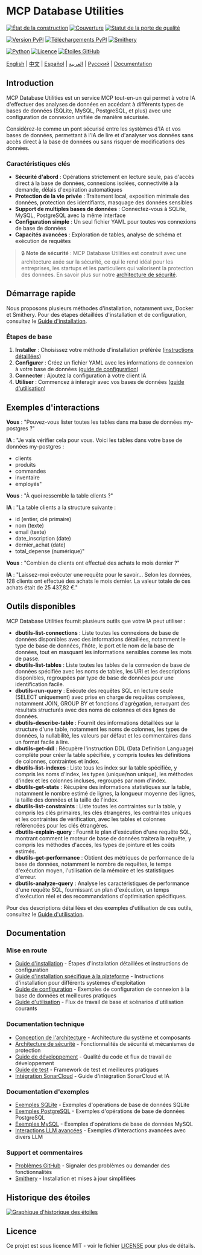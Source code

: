 # MCP Database Utilities

<!-- Badges d'état du projet -->
[![État de la construction](https://img.shields.io/github/workflow/status/donghao1393/mcp-dbutils/Quality%20Assurance?label=tests)](https://github.com/donghao1393/mcp-dbutils/actions)
[![Couverture](https://img.shields.io/endpoint?url=https://gist.githubusercontent.com/donghao1393/bdd0a63ec2a816539ff8c136ceb41e48/raw/coverage.json)](https://github.com/donghao1393/mcp-dbutils/actions)
[![Statut de la porte de qualité](https://sonarcloud.io/api/project_badges/measure?project=donghao1393_mcp-dbutils&metric=alert_status)](https://sonarcloud.io/dashboard?id=donghao1393_mcp-dbutils)

<!-- Badges de version et d'installation -->
[![Version PyPI](https://img.shields.io/pypi/v/mcp-dbutils)](https://pypi.org/project/mcp-dbutils/)
[![Téléchargements PyPI](https://img.shields.io/pypi/dm/mcp-dbutils)](https://pypi.org/project/mcp-dbutils/)
[![Smithery](https://smithery.ai/badge/@donghao1393/mcp-dbutils)](https://smithery.ai/server/@donghao1393/mcp-dbutils)

<!-- Badges de spécifications techniques -->
[![Python](https://img.shields.io/badge/Python-3.10%2B-blue)](https://www.python.org/)
[![Licence](https://img.shields.io/github/license/donghao1393/mcp-dbutils)](LICENSE)
[![Étoiles GitHub](https://img.shields.io/github/stars/donghao1393/mcp-dbutils?style=social)](https://github.com/donghao1393/mcp-dbutils/stargazers)

[English](README_EN.md) | [中文](README.md) | [Español](README_ES.md) | [العربية](README_AR.md) | [Русский](README_RU.md) | [Documentation](#documentation)

## Introduction

MCP Database Utilities est un service MCP tout-en-un qui permet à votre IA d'effectuer des analyses de données en accédant à différents types de bases de données (SQLite, MySQL, PostgreSQL, et plus) avec une configuration de connexion unifiée de manière sécurisée.

Considérez-le comme un pont sécurisé entre les systèmes d'IA et vos bases de données, permettant à l'IA de lire et d'analyser vos données sans accès direct à la base de données ou sans risquer de modifications des données.

### Caractéristiques clés

- **Sécurité d'abord** : Opérations strictement en lecture seule, pas d'accès direct à la base de données, connexions isolées, connectivité à la demande, délais d'expiration automatiques
- **Protection de la vie privée** : Traitement local, exposition minimale des données, protection des identifiants, masquage des données sensibles
- **Support de multiples bases de données** : Connectez-vous à SQLite, MySQL, PostgreSQL avec la même interface
- **Configuration simple** : Un seul fichier YAML pour toutes vos connexions de base de données
- **Capacités avancées** : Exploration de tables, analyse de schéma et exécution de requêtes

> 🔒 **Note de sécurité** : MCP Database Utilities est construit avec une architecture axée sur la sécurité, ce qui le rend idéal pour les entreprises, les startups et les particuliers qui valorisent la protection des données. En savoir plus sur notre [architecture de sécurité](docs/fr/technical/security.md).

## Démarrage rapide

Nous proposons plusieurs méthodes d'installation, notamment uvx, Docker et Smithery. Pour des étapes détaillées d'installation et de configuration, consultez le [Guide d'installation](docs/fr/installation.md).

### Étapes de base

1. **Installer** : Choisissez votre méthode d'installation préférée ([instructions détaillées](docs/fr/installation.md))
2. **Configurer** : Créez un fichier YAML avec les informations de connexion à votre base de données ([guide de configuration](docs/fr/configuration.md))
3. **Connecter** : Ajoutez la configuration à votre client IA
4. **Utiliser** : Commencez à interagir avec vos bases de données ([guide d'utilisation](docs/fr/usage.md))

## Exemples d'interactions

**Vous** : "Pouvez-vous lister toutes les tables dans ma base de données my-postgres ?"

**IA** : "Je vais vérifier cela pour vous. Voici les tables dans votre base de données my-postgres :
- clients
- produits
- commandes
- inventaire
- employés"

**Vous** : "À quoi ressemble la table clients ?"

**IA** : "La table clients a la structure suivante :
- id (entier, clé primaire)
- nom (texte)
- email (texte)
- date_inscription (date)
- dernier_achat (date)
- total_depense (numérique)"

**Vous** : "Combien de clients ont effectué des achats le mois dernier ?"

**IA** : "Laissez-moi exécuter une requête pour le savoir... Selon les données, 128 clients ont effectué des achats le mois dernier. La valeur totale de ces achats était de 25 437,82 €."

## Outils disponibles

MCP Database Utilities fournit plusieurs outils que votre IA peut utiliser :

- **dbutils-list-connections** : Liste toutes les connexions de base de données disponibles avec des informations détaillées, notamment le type de base de données, l'hôte, le port et le nom de la base de données, tout en masquant les informations sensibles comme les mots de passe.
- **dbutils-list-tables** : Liste toutes les tables de la connexion de base de données spécifiée avec les noms de tables, les URI et les descriptions disponibles, regroupées par type de base de données pour une identification facile.
- **dbutils-run-query** : Exécute des requêtes SQL en lecture seule (SELECT uniquement) avec prise en charge de requêtes complexes, notamment JOIN, GROUP BY et fonctions d'agrégation, renvoyant des résultats structurés avec des noms de colonnes et des lignes de données.
- **dbutils-describe-table** : Fournit des informations détaillées sur la structure d'une table, notamment les noms de colonnes, les types de données, la nullabilité, les valeurs par défaut et les commentaires dans un format facile à lire.
- **dbutils-get-ddl** : Récupère l'instruction DDL (Data Definition Language) complète pour créer la table spécifiée, y compris toutes les définitions de colonnes, contraintes et index.
- **dbutils-list-indexes** : Liste tous les index sur la table spécifiée, y compris les noms d'index, les types (unique/non unique), les méthodes d'index et les colonnes incluses, regroupés par nom d'index.
- **dbutils-get-stats** : Récupère des informations statistiques sur la table, notamment le nombre estimé de lignes, la longueur moyenne des lignes, la taille des données et la taille de l'index.
- **dbutils-list-constraints** : Liste toutes les contraintes sur la table, y compris les clés primaires, les clés étrangères, les contraintes uniques et les contraintes de vérification, avec les tables et colonnes référencées pour les clés étrangères.
- **dbutils-explain-query** : Fournit le plan d'exécution d'une requête SQL, montrant comment le moteur de base de données traitera la requête, y compris les méthodes d'accès, les types de jointure et les coûts estimés.
- **dbutils-get-performance** : Obtient des métriques de performance de la base de données, notamment le nombre de requêtes, le temps d'exécution moyen, l'utilisation de la mémoire et les statistiques d'erreur.
- **dbutils-analyze-query** : Analyse les caractéristiques de performance d'une requête SQL, fournissant un plan d'exécution, un temps d'exécution réel et des recommandations d'optimisation spécifiques.

Pour des descriptions détaillées et des exemples d'utilisation de ces outils, consultez le [Guide d'utilisation](docs/fr/usage.md).

## Documentation

### Mise en route
- [Guide d'installation](docs/fr/installation.md) - Étapes d'installation détaillées et instructions de configuration
- [Guide d'installation spécifique à la plateforme](docs/fr/installation-platform-specific.md) - Instructions d'installation pour différents systèmes d'exploitation
- [Guide de configuration](docs/fr/configuration.md) - Exemples de configuration de connexion à la base de données et meilleures pratiques
- [Guide d'utilisation](docs/fr/usage.md) - Flux de travail de base et scénarios d'utilisation courants

### Documentation technique
- [Conception de l'architecture](docs/fr/technical/architecture.md) - Architecture du système et composants
- [Architecture de sécurité](docs/fr/technical/security.md) - Fonctionnalités de sécurité et mécanismes de protection
- [Guide de développement](docs/fr/technical/development.md) - Qualité du code et flux de travail de développement
- [Guide de test](docs/fr/technical/testing.md) - Framework de test et meilleures pratiques
- [Intégration SonarCloud](docs/fr/technical/sonarcloud-integration.md) - Guide d'intégration SonarCloud et IA

### Documentation d'exemples
- [Exemples SQLite](docs/fr/examples/sqlite-examples.md) - Exemples d'opérations de base de données SQLite
- [Exemples PostgreSQL](docs/fr/examples/postgresql-examples.md) - Exemples d'opérations de base de données PostgreSQL
- [Exemples MySQL](docs/fr/examples/mysql-examples.md) - Exemples d'opérations de base de données MySQL
- [Interactions LLM avancées](docs/fr/examples/advanced-llm-interactions.md) - Exemples d'interactions avancées avec divers LLM

### Support et commentaires
- [Problèmes GitHub](https://github.com/donghao1393/mcp-dbutils/issues) - Signaler des problèmes ou demander des fonctionnalités
- [Smithery](https://smithery.ai/server/@donghao1393/mcp-dbutils) - Installation et mises à jour simplifiées

## Historique des étoiles

[![Graphique d'historique des étoiles](https://starchart.cc/donghao1393/mcp-dbutils.svg?variant=adaptive)](https://starchart.cc/donghao1393/mcp-dbutils)

## Licence

Ce projet est sous licence MIT - voir le fichier [LICENSE](LICENSE) pour plus de détails.

